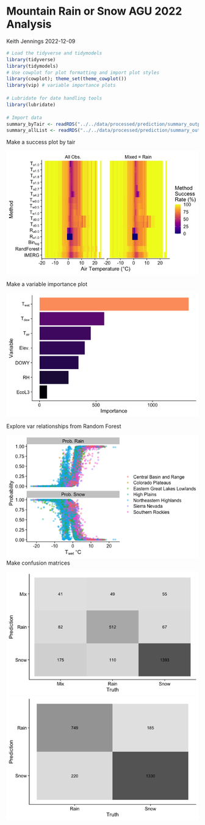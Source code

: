 Mountain Rain or Snow AGU 2022 Analysis
================
Keith Jennings
2022-12-09

``` r
# Load the tidyverse and tidymodels
library(tidyverse)
library(tidymodels)
# Use cowplot for plot formatting and import plot styles
library(cowplot); theme_set(theme_cowplot())
library(vip) # variable importance plots

# Lubridate for date handling tools
library(lubridate)

# Import data
summary_byTair <- readRDS("../../data/processed/prediction/summary_output_byTair.RDS")
summary_allList <- readRDS("../../data/processed/prediction/summary_output_allList.RDS")
```

Make a success plot by tair

![](README_files/figure-gfm/unnamed-chunk-2-1.png)<!-- -->

Make a variable importance plot

![](README_files/figure-gfm/unnamed-chunk-3-1.png)<!-- -->

Explore var relationships from Random Forest

![](README_files/figure-gfm/unnamed-chunk-4-1.png)<!-- --> Make
confusion matrices

![](README_files/figure-gfm/unnamed-chunk-5-1.png)<!-- -->![](README_files/figure-gfm/unnamed-chunk-5-2.png)<!-- -->
